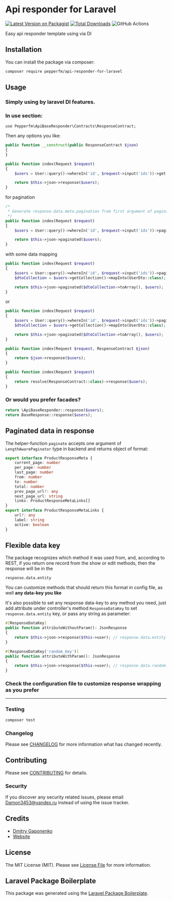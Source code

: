 # Api responder for Laravel

[![Latest Version on Packagist](https://img.shields.io/packagist/v/pepperfm/api-responder-for-laravel.svg?style=flat-square)](https://packagist.org/packages/pepperfm/api-responder--for-laravel)
[![Total Downloads](https://img.shields.io/packagist/dt/pepperfm/api-responder-for-laravel.svg?style=flat-square)](https://packagist.org/packages/pepperfm/api-responder-for-laravel)
![GitHub Actions](https://github.com/pepperfm/api-responder-for-laravel/actions/workflows/main.yml/badge.svg)

Easy api responder template using via DI

## Installation

You can install the package via composer:

```bash
composer require pepperfm/api-responder-for-laravel
```

## Usage
### Simply using by laravel DI features.

### In use section:

`use Pepperfm\ApiBaseResponder\Contracts\ResponseContract;`

Then any options you like:

```php
public function __construct(public ResponseContract $json)
{
}

public function index(Request $request)
{
    $users = User::query()->whereIn('id', $request->input('ids'))->get();

    return $this->json->response($users);
}
```
for pagination
```php
/*
 * Generate response.data.meta.pagination from first argument of paginated() method  
 */
public function index(Request $request)
{
    $users = User::query()->whereIn('id', $request->input('ids'))->paginate();

    return $this->json->paginated($users);
}
```
with some data mapping
```php
public function index(Request $request)
{
    $users = User::query()->whereIn('id', $request->input('ids'))->paginate();
    $dtoCollection = $users->getCollection()->mapInto(UserDto::class);

    return $this->json->paginated($dtoCollection->toArray(), $users);
}
```
or
```php
public function index(Request $request)
{
    $users = User::query()->whereIn('id', $request->input('ids'))->paginate();
    $dtoCollection = $users->getCollection()->mapInto(UserDto::class);

    return $this->json->paginated($dtoCollection->toArray(), $users);
}

public function index(Request $request, ResponseContract $json)
{
    return $json->response($users);
}

public function index(Request $request)
{
    return resolve(ResponseContract::class)->response($users);
}
```
### Or would you prefer facades?
```php
return \ApiBaseResponder::response($users);
return BaseResponse::response($users);
```

## Paginated data in response

The helper-function `paginate` accepts one argument of `LengthAwarePaginator` type in backend and returns object of format:
```ts
export interface ProductResponseMeta {
    current_page: number
    per_page: number
    last_page: number
    from: number
    to: number
    total: number
    prev_page_url?: any
    next_page_url: string
    links: ProductResponseMetaLinks[]
}
export interface ProductResponseMetaLinks {
    url?: any
    label: string
    active: boolean
}
```

## Flexible data key
The package recognizes which method it was used from, and, according to REST, if you return one record from the show or edit methods, then the response will be in the
```
response.data.entity
```
You can customize methods that should return this format in config file, as well **any data-key you like**

It's also possible to set any response data-key to any method you need, just add attribute under controller's method `ResponseDataKey` to set `response.data.entity` key, or pass any string as parameter:
```php
#[ResponseDataKey]
public function attributeWithoutParam(): JsonResponse
{
    return $this->json->response($this->user); // response.data.entity
}

#[ResponseDataKey('random_key')]
public function attributeWithParam(): JsonResponse
{
    return $this->json->response($this->user); // response.data.random_key
}
```

### Check the configuration file to customize response wrapping as you prefer

---

[//]: # (## Console)

[//]: # (If you want to add `OAuthError&#40;&#41;` method, please, run)

[//]: # (```bash)

[//]: # (php artisan api-responder:init)

[//]: # (```)

[//]: # (command.)

### Testing

```bash
composer test
```

### Changelog

Please see [CHANGELOG](CHANGELOG.md) for more information what has changed recently.

## Contributing

Please see [CONTRIBUTING](CONTRIBUTING.md) for details.

### Security

If you discover any security related issues, please email Damon3453@yandex.ru instead of using the issue tracker.

## Credits

-   [Dmitry Gaponenko](https://github.com/pepperfm)
-   [Website](https://pepperfm.ru)

## License

The MIT License (MIT). Please see [License File](LICENSE.md) for more information.

## Laravel Package Boilerplate

This package was generated using the [Laravel Package Boilerplate](https://laravelpackageboilerplate.com).

